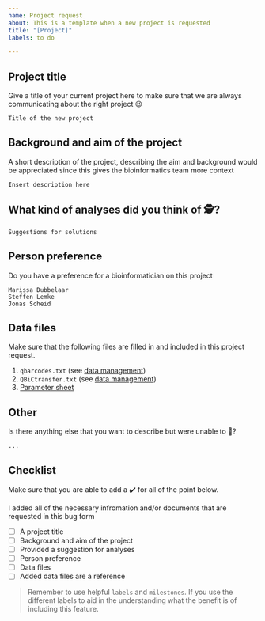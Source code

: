```yaml
---
name: Project request
about: This is a template when a new project is requested
title: "[Project]"
labels: to do

---
```


## Project title

Give a title of your current project here to make sure that we are always communicating about the right project 😉

```
Title of the new project
```

## Background and aim of the project

A short description of the project, describing the aim and background would be appreciated since this gives the bioinformatics team more context

```
Insert description here
```

## What kind of analyses did you think of 🕵️?
```
Suggestions for solutions
```

## Person preference
Do you have a preference for a bioinformatician on this project

```
Marissa Dubbelaar
Steffen Lemke
Jonas Scheid
```

## Data files
Make sure that the following files are filled in and included in this project request.
1. `qbarcodes.txt` (see [data management](https://github.com/AG-Walz/data-management))
2. `QBiCtransfer.txt` (see [data management](https://github.com/AG-Walz/data-management))
3. [Parameter sheet](https://github.com/AG-Walz/cfc/blob/main/command_writer/rawfiles/Template_Pipeline.xlsx?raw=true)


## Other
Is there anything else that you want to describe but were unable to 🧐?

```
...
```

## Checklist

Make sure that you are able to add a ✔️ for all of the point below.

I added all of the necessary infromation and/or documents that are requested in this bug form
- [ ] A project title
- [ ] Background and aim of the project
- [ ] Provided a suggestion for analyses
- [ ] Person preference
- [ ] Data files
- [ ] Added data files are a reference 

> Remember to use helpful `labels` and `milestones`. If you use the different labels to aid in the understanding what the benefit is of including this feature.


